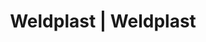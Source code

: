 ---
Link: "file:/Users/vinayakpatel/Downloads/www.weldplast.cz/eshop_products_compare/add/eshop-products-variant145"
product_name: "null"
product_id: "null"
title: "Weldplast | Weldplast"
product_desc: ""
product_specs: ""
product_downloads: ""
href: ""
accessories: ""
similar_products: ""
---